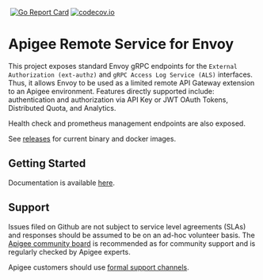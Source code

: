 [![<CirclCI>](https://circleci.com/gh/apigee/apigee-remote-service-envoy.svg?style=svg)](https://circleci.com/gh/apigee/apigee-remote-service-envoy)
[![Go Report Card](https://goreportcard.com/badge/github.com/apigee/apigee-remote-service-envoy)](https://goreportcard.com/report/github.com/apigee/apigee-remote-service-envoy)
[![codecov.io](https://codecov.io/github/apigee/apigee-remote-service-envoy/coverage.svg?branch=master)](https://codecov.io/github/apigee/apigee-remote-service-envoy?branch=master)

# Apigee Remote Service for Envoy

This project exposes standard Envoy gRPC endpoints for the `External Authorization (ext-authz)`
and `gRPC Access Log Service (ALS)` interfaces. Thus, it allows Envoy to be used as a limited
remote API Gateway extension to an Apigee environment. Features directly supported include:
authentication and authorization via API Key or JWT OAuth Tokens, Distributed Quota, and Analytics.

Health check and prometheus management endpoints are also exposed.

See [releases](https://github.com/apigee/apigee-remote-service-envoy/releases) for current binary and docker images.

## Getting Started

Documentation is available [here](https://docs.apigee.com/api-platform/envoy-adapter/concepts).

## Support

Issues filed on Github are not subject to service level agreements (SLAs) and responses should be
assumed to be on an ad-hoc volunteer basis. The [Apigee community board](https://community.apigee.com/)
is recommended as for community support and is regularly checked by Apigee experts.

Apigee customers should use [formal support channels](https://cloud.google.com/apigee/support).
